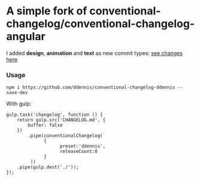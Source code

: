 # A simple fork of conventional-changelog/conventional-changelog-angular

I added **design**, **animation** and **text** as new commit types: [see changes here](https://github.com/ddennis/conventional-changelog-ddennis/commit/fa2796a1f4b0e237262b106566d11c959ba8274e)  

### Usage
    npm i https://github.com/ddennis/conventional-changelog-ddennis --save-dev
    

    
With gulp:

    gulp.task('changelog', function () {
        return gulp.src('CHANGELOG.md', {
            buffer: false
        })
            .pipe(conventionalChangelog(
                  {
                        preset:'ddennis',
                        releaseCount:0
                  }
             ))
        .pipe(gulp.dest('./'));
    });
